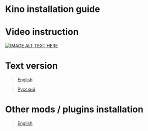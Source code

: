 # Kino installation guide

# Video instruction

[![IMAGE ALT TEXT HERE](https://img.youtube.com/vi/dmwJqAXRqPE/0.jpg)](https://www.youtube.com/watch?v=dmwJqAXRqPE)

# Text version

> [English](Help/Installation/HowToInstall_EN.md)

> [Русский](Help/Installation/HowToInstall_RU.md)

# Other mods / plugins installation

> [English](Help/InstallPlugins.md)
